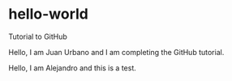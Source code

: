 # hello-world
Tutorial to GitHub

Hello, I am Juan Urbano and I am completing the GitHub tutorial.

Hello, I am Alejandro and this is a test.
